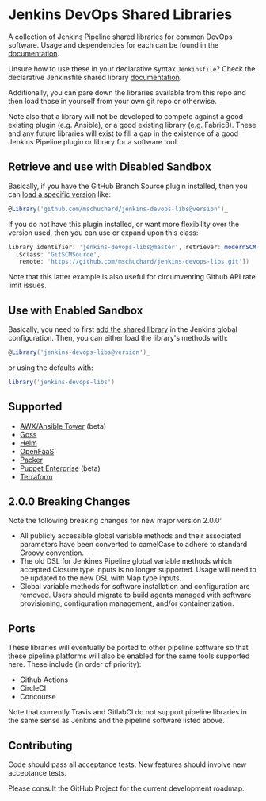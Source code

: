 # Jenkins DevOps Shared Libraries

A collection of Jenkins Pipeline shared libraries for common DevOps software. Usage and dependencies for each can be found in the [documentation](docs).

Unsure how to use these in your declarative syntax `Jenkinsfile`? Check the declarative Jenkinsfile shared library [documentation](https://jenkins.io/doc/book/pipeline/shared-libraries/#using-libraries).

Additionally, you can pare down the libraries available from this repo and then load those in yourself from your own git repo or otherwise.

Note also that a library will not be developed to compete against a good existing plugin (e.g. Ansible), or a good existing library (e.g. Fabric8). These and any future libraries will exist to fill a gap in the existence of a good Jenkins Pipeline plugin or library for a software tool.

## Retrieve and use with Disabled Sandbox

Basically, if you have the GitHub Branch Source plugin installed, then you can [load a specific version](https://jenkins.io/doc/book/pipeline/shared-libraries/#library-versions) like:

```groovy
@Library('github.com/mschuchard/jenkins-devops-libs@version')_
```

If you do not have this plugin installed, or want more flexibility over the version used, then you can use or expand upon this class:

```groovy
library identifier: 'jenkins-devops-libs@master', retriever: modernSCM(
  [$class: 'GitSCMSource',
   remote: 'https://github.com/mschuchard/jenkins-devops-libs.git'])
```

Note that this latter example is also useful for circumventing Github API rate limit issues.

## Use with Enabled Sandbox

Basically, you need to first [add the shared library](https://jenkins.io/doc/book/pipeline/shared-libraries/#global-shared-libraries) in the Jenkins global configuration. Then, you can either load the library's methods with:

```groovy
@Library('jenkins-devops-libs@version')_
```

or using the defaults with:

```groovy
library('jenkins-devops-libs')
```

## Supported
- [AWX/Ansible Tower](docs/AWX.md) (beta)
- [Goss](docs/Goss.md)
- [Helm](docs/Helm.md)
- [OpenFaaS](docs/FaaS.md)
- [Packer](docs/Packer.md)
- [Puppet Enterprise](docs/Puppet.md) (beta)
- [Terraform](docs/Terraform.md)

## 2.0.0 Breaking Changes
Note the following breaking changes for new major version 2.0.0:

- All publicly accessible global variable methods and their associated parameters have been converted to camelCase to adhere to standard Groovy convention.
- The old DSL for Jenkines Pipeline global variable methods which accepted Closure type inputs is no longer supported. Usage will need to be updated to the new DSL with Map type inputs.
- Global variable methods for software installation and configuration are removed. Users should migrate to build agents managed with software provisioning, configuration management, and/or containerization.

## Ports

These libraries will eventually be ported to other pipeline software so that these pipeline platforms will also be enabled for the same tools supported here. These include (in order of priority):

- Github Actions
- CircleCI
- Concourse

Note that currently Travis and GitlabCI do not support pipeline libraries in the same sense as Jenkins and the pipeline software listed above.

## Contributing
Code should pass all acceptance tests. New features should involve new acceptance tests.

Please consult the GitHub Project for the current development roadmap.
